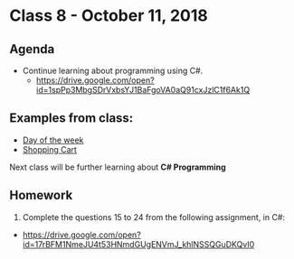 # Class 8 - October 11, 2018

## Agenda

* Continue learning about programming using C#.
  * https://drive.google.com/open?id=1spPp3MbgSDrVxbsYJ1BaFgoVA0aQ91cxJzlC1f6Ak1Q


## Examples from class:
 * [Day of the week](Example01/Example01/Program.cs)
 * [Shopping Cart](ShoppingCart/ShoppingCart/Program.cs)

Next class will be further learning about **C# Programming**

## Homework

1. Complete the questions 15 to 24 from the following assignment, in C#:
  * https://drive.google.com/open?id=17rBFM1NmeJU4t53HNmdGUgENVmJ_khlNSSQGuDKQvI0